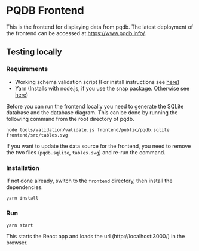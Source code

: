 # PQDB Frontend

This is the frontend for displaying data from pqdb. The latest deployment of the frontend can be accessed at https://www.pqdb.info/.

## Testing locally


### Requirements

* Working schema validation script (For install instructions see [here](/tools/validation/README.md))
* Yarn (Installs with node.js, if you use the snap package. Otherwise see [here](https://yarnpkg.com/getting-started/install))

Before you can run the frontend locally you need to generate the SQLite database and the database diagram. This can be done by running the following command from the root directory of pqdb.
```
node tools/validation/validate.js frontend/public/pqdb.sqlite frontend/src/tables.svg
```
If you want to update the data source for the frontend, you need to remove the two files (`pqdb.sqlite`, `tables.svg`) and re-run the command.

### Installation
If not done already, switch to the `frontend` directory, then install the dependencies.

```
yarn install
```


### Run

```
yarn start
```

This starts the React app and loads the url (http://localhost:3000/) in the browser.
